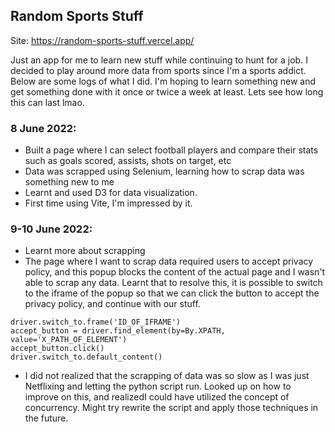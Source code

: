 ## Random Sports Stuff

Site: https://random-sports-stuff.vercel.app/

Just an app for me to learn new stuff while continuing to hunt for a job. I decided to play around more data from sports since I'm a sports addict. Below are some logs of what I did. I'm hoping to learn something new and get something done with it once or twice a week at least. Lets see how long this can last lmao.

### 8 June 2022:

- Built a page where I can select football players and compare their stats such as goals scored, assists, shots on target, etc
- Data was scrapped using Selenium, learning how to scrap data was something new to me
- Learnt and used D3 for data visualization.
- First time using Vite, I'm impressed by it.

### 9-10 June 2022:

- Learnt more about scrapping
- The page where I want to scrap data required users to accept privacy policy, and this popup blocks the content of the actual page and I wasn't able to scrap any data. Learnt that to resolve this, it is possible to switch to the iframe of the popup so that we can click the button to accept the privacy policy, and continue with our stuff.

```
driver.switch_to.frame('ID_OF_IFRAME')
accept_button = driver.find_element(by=By.XPATH, value='X_PATH_OF_ELEMENT')
accept_button.click()
driver.switch_to.default_content()
```

- I did not realized that the scrapping of data was so slow as I was just Netflixing and letting the python script run. Looked up on how to improve on this, and realizedI could have utilized the concept of concurrency. Might try rewrite the script and apply those techniques in the future.
